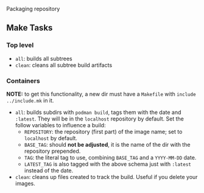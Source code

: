 Packaging repository

## Make Tasks

### Top level

- `all`: builds all subtrees
- `clean`: cleans all subtree build artifacts

### Containers

**NOTE:** to get this functionality, a new dir must have a `Makefile` with `include ../include.mk` in it.

- `all`: builds subdirs with `podman build`, tags them with the date and `:latest`. They will be in the `localhost` repository by default. Set the follow variables to influence a build:
    - `REPOSITORY`: the repository (first part) of the image name; set to `localhost` by default.
    - `BASE_TAG`: should **not be adjusted**, it is the name of the dir with the repository prepended.
    - `TAG`: the literal tag to use, combining `BASE_TAG` and a `YYYY-MM-DD` date.
    - `LATEST_TAG` is also tagged with the above schema just with `:latest` instead of the date.
- `clean`: cleans up files created to track the build. Useful if you delete your images.
